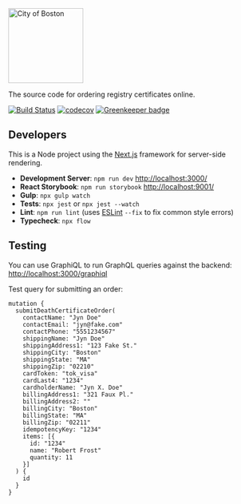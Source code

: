 <img src="https://cloud.githubusercontent.com/assets/9234/19400090/8c20c53c-9222-11e6-937c-02bce55e5301.png" alt="City of Boston" width="150" />

The source code for ordering registry certificates online.

[![Build Status](https://travis-ci.org/CityOfBoston/registry-certs.svg?branch=develop)](https://travis-ci.org/CityOfBoston/registry-certs)
[![codecov](https://codecov.io/gh/CityOfBoston/registry-certs/branch/develop/graph/badge.svg)](https://codecov.io/gh/CityOfBoston/registry-certs)
[![Greenkeeper badge](https://badges.greenkeeper.io/CityOfBoston/registry-certs.svg)](https://greenkeeper.io/)

## Developers

This is a Node project using the [Next.js](https://github.com/zeit/next.js/)
framework for server-side rendering.

 * **Development Server**: `npm run dev` <http://localhost:3000/>
 * **React Storybook**: `npm run storybook` <http://localhost:9001/>
 * **Gulp**: `npx gulp watch`
 * **Tests**: `npx jest` or `npx jest --watch`
 * **Lint**: `npm run lint` (uses [ESLint](http://eslint.org/) `--fix` to fix common style errors)
 * **Typecheck**: `npx flow`

 ## Testing

You can use GraphiQL to run GraphQL queries against the backend: <http://localhost:3000/graphiql>

Test query for submitting an order:

```
mutation {
  submitDeathCertificateOrder(
    contactName: "Jyn Doe"
    contactEmail: "jyn@fake.com"
    contactPhone: "5551234567"
    shippingName: "Jyn Doe"
    shippingAddress1: "123 Fake St."
    shippingCity: "Boston"
    shippingState: "MA"
    shippingZip: "02210"
    cardToken: "tok_visa"
    cardLast4: "1234"
    cardholderName: "Jyn X. Doe"
    billingAddress1: "321 Faux Pl."
    billingAddress2: ""
    billingCity: "Boston"
    billingState: "MA"
    billingZip: "02211"
    idempotencyKey: "1234"
    items: [{
      id: "1234"
      name: "Robert Frost"
      quantity: 11
    }]
  ) {
    id
  } 
}
 ```